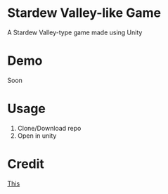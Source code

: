 # Stardew Valley-like Game

A Stardew Valley-type game made using Unity

# Demo

Soon

# Usage

1. Clone/Download repo
2. Open in unity

# Credit

[This](https://www.youtube.com/playlist?list=PL0GUZtUkX6t6wXF0U0WAQNVYL68pYUCZv)
